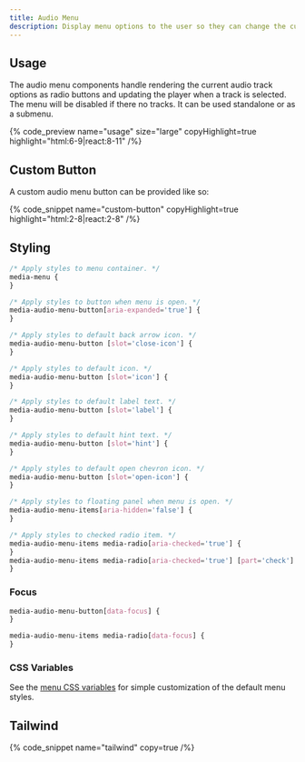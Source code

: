 ```yaml
---
title: Audio Menu
description: Display menu options to the user so they can change the current audio track.
---
```


## Usage

The audio menu components handle rendering the current audio track options as radio buttons and
updating the player when a track is selected. The menu will be disabled if there no tracks. It
can be used standalone or as a submenu.

{% code_preview name="usage" size="large" copyHighlight=true highlight="html:6-9|react:8-11" /%}

## Custom Button

A custom audio menu button can be provided like so:

{% code_snippet name="custom-button" copyHighlight=true highlight="html:2-8|react:2-8" /%}

## Styling

```css {% copy=true %}
/* Apply styles to menu container. */
media-menu {
}

/* Apply styles to button when menu is open. */
media-audio-menu-button[aria-expanded='true'] {
}

/* Apply styles to default back arrow icon. */
media-audio-menu-button [slot='close-icon'] {
}

/* Apply styles to default icon. */
media-audio-menu-button [slot='icon'] {
}

/* Apply styles to default label text. */
media-audio-menu-button [slot='label'] {
}

/* Apply styles to default hint text. */
media-audio-menu-button [slot='hint'] {
}

/* Apply styles to default open chevron icon. */
media-audio-menu-button [slot='open-icon'] {
}

/* Apply styles to floating panel when menu is open. */
media-audio-menu-items[aria-hidden='false'] {
}

/* Apply styles to checked radio item. */
media-audio-menu-items media-radio[aria-checked='true'] {
}
media-audio-menu-items media-radio[aria-checked='true'] [part='check'] {
}
```

### Focus

```css
media-audio-menu-button[data-focus] {
}

media-audio-menu-items media-radio[data-focus] {
}
```

### CSS Variables

See the [menu CSS variables](/docs/player/components/menu/menu#css-variables) for simple
customization of the default menu styles.

## Tailwind

{% code_snippet name="tailwind" copy=true /%}
